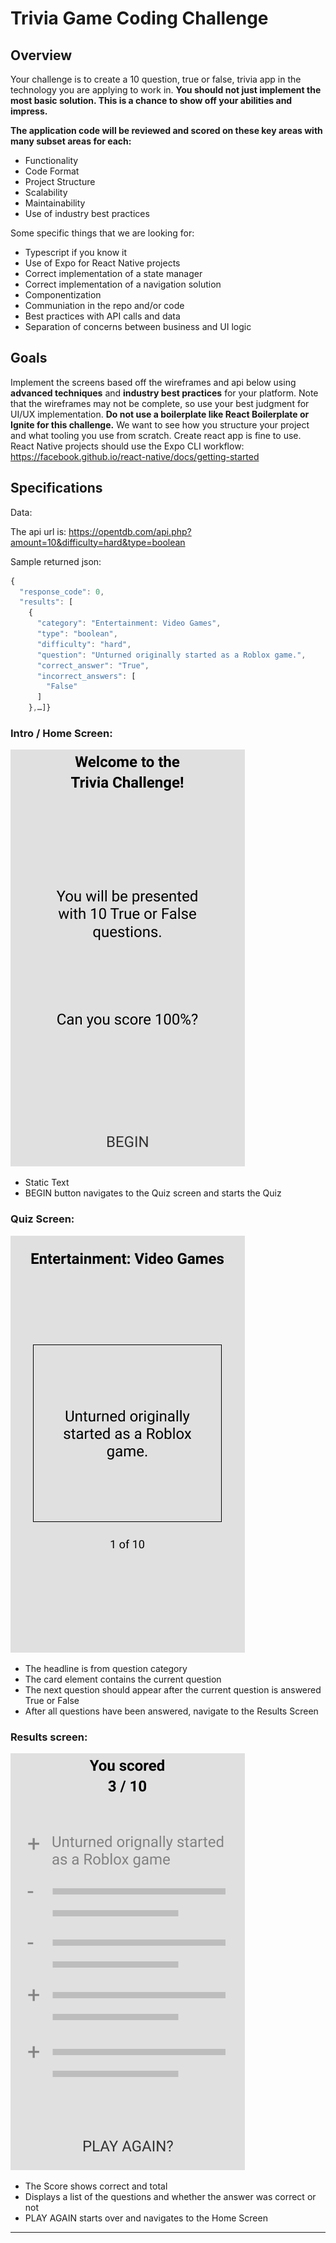 # Trivia Game Coding Challenge

## Overview

Your challenge is to create a 10 question, true or false, trivia app in the technology you are applying to work in. **You should not just implement the most basic solution. This is a chance to show off your abilities and impress.**

**The application code will be reviewed and scored on these key areas with many subset areas for each:**

- Functionality
- Code Format
- Project Structure
- Scalability
- Maintainability
- Use of industry best practices

Some specific things that we are looking for:

- Typescript if you know it
- Use of Expo for React Native projects
- Correct implementation of a state manager
- Correct implementation of a navigation solution
- Componentization
- Communiation in the repo and/or code
- Best practices with API calls and data
- Separation of concerns between business and UI logic

## Goals

Implement the screens based off the wireframes and api below using **advanced techniques** and **industry best practices** for your platform. Note that the wireframes may not be complete, so use your best judgment for UI/UX implementation. **Do not use a boilerplate like React Boilerplate or Ignite for this challenge.** We want to see how you structure your project and what tooling you use from scratch. Create react app is fine to use. React Native projects should use the Expo CLI workflow: https://facebook.github.io/react-native/docs/getting-started

## Specifications

Data:

The api url is: https://opentdb.com/api.php?amount=10&difficulty=hard&type=boolean

Sample returned json:

```javascript
{
  "response_code": 0,
  "results": [
    {
      "category": "Entertainment: Video Games",
      "type": "boolean",
      "difficulty": "hard",
      "question": "Unturned originally started as a Roblox game.",
      "correct_answer": "True",
      "incorrect_answers": [
        "False"
      ]
    },…]}
```

### Intro / Home Screen:

![The Intro screen for the app](https://raw.githubusercontent.com/g2i/code-challenge-static-assets/master/Intro.png "The intro screen for the app")

- Static Text
- BEGIN button navigates to the Quiz screen and starts the Quiz

### Quiz Screen:

![The Quiz screen for the app](https://raw.githubusercontent.com/g2i/code-challenge-static-assets/master/Quiz.png "The quiz screen for the app")

- The headline is from question category
- The card element contains the current question
- The next question should appear after the current question is answered True or False
- After all questions have been answered, navigate to the Results Screen

### Results screen:

![The Results screen for the app](https://raw.githubusercontent.com/g2i/code-challenge-static-assets/master/Score.png "The score screen for the app")

- The Score shows correct and total
- Displays a list of the questions and whether the answer was correct or not
- PLAY AGAIN starts over and navigates to the Home Screen
---
